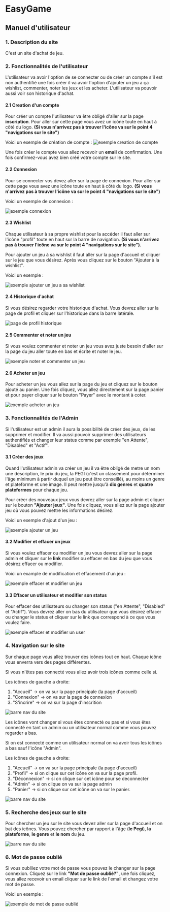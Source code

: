 # EasyGame

## Manuel d'utilisateur

### 1. Description du site

C'est un site d'achat de jeu.

### 2. Fonctionnalités de l'utilisateur

L'utilisateur va avoir l'option de se connecter ou de créer un compte s'il est non authentifié une fois créer il va avoir l'option d'ajouter un jeu a ça wishlist, commenter, noter les jeux et les acheter. L'utilisateur va pouvoir aussi voir son historique d'achat.

#### 2.1 Creation d'un compte

Pour créer un compte l'utilisateur va être obligé d'aller sur la page **inscription**. Pour aller sur cette page vous avez un icône toute en haut à côté du logo. **(Si vous n'arrivez pas à trouver l'icône va sur le point 4 "navigations sur le site")**

Voici un exemple de création de compte :
![exemple creation de compte](https://github.com/lilianafss/EasyGame/blob/main/public/assets/gifs/inscriptionGif.gif)

Une fois créer le compte vous allez recevoir un **email** de confirmation. Une fois confirmez-vous avez bien créé votre compte sur le site.

#### 2.2 Connexion

Pour se connecter vos devez aller sur la page de connexion. Pour aller sur cette page vous avez une icône toute en haut à côté du logo. **(Si vous n'arrivez pas à trouver l'icône va sur le point 4 "navigations sur le site")**

Voici un exemple de connexion :

![exemple connexion](https://github.com/lilianafss/EasyGame/blob/main/public/assets/gifs/connexionGif.gif)

#### 2.3 Wishlist

Chaque utilisateur à sa propre wishlist pour la accéder il faut aller sur l'icône "profil" toute en haut sur la barre de navigation. **(Si vous n'arrivez pas à trouver l'icône va sur le point 4 "navigations sur le site").**

Pour ajouter un jeu à sa wishlist il faut aller sur la page d'accueil et cliquer sur le jeu que vous désirez. Après vous cliquez sur le bouton "Ajouter à la wishlist".

Voici un exemple :

![exemple ajouter un jeu a sa wishlist](https://github.com/lilianafss/EasyGame/blob/main/public/assets/gifs/ajouterJeuWishlist.gif)

#### 2.4 Historique d'achat

Si vous désirez regarder votre historique d'achat. Vous devrez aller sur la page de profil et cliquer sur l'historique dans la barre latérale.

![page de profil historique](https://github.com/lilianafss/EasyGame/blob/main/public/assets/image/historique.PNG "historique d'achat")

#### 2.5 Commenter et noter un jeu

Si vous voulez commenter et noter un jeu vous avez juste besoin d'aller sur la page du jeu aller toute en bas et écrite et noter le jeu.

![exemple noter et commenter un jeu](/https://github.com/lilianafss/EasyGame/blob/main/public/assets/gifs/noterCommenter.gif)

#### 2.6 Acheter un jeu

Pour acheter un jeu vous allez sur la page du jeu et cliquez sur le bouton ajouté au panier. Une fois cliquez, vous allez directement sur la page panier et pour payer cliquer sur le bouton "Payer" avec le montant à coter.

![exemple acheter un jeu](https://github.com/lilianafss/EasyGame/blob/main/public/assets/gifs/acheterJeu.gif)

### 3. Fonctionnalités de l'Admin

Si l'utilisateur est un admin il aura la possibilité de créer des jeux, de les supprimer et modifier. Il va aussi pouvoir supprimer des utilisateurs authentifiés et changer leur status comme par exemple "en Attente", "Disabled" et "Actif".

#### 3.1 Créer des jeux

Quand l'utilisateur admin va créer un jeu il va être obligé de metre un nom une description, le prix du jeu, la PEGI (c'est un classement pour déterminer l'âge minimum à partir duquel un jeu peut être conseillé), au moins un genre et plateforme et une image. Il peut mettre jusqu'à **dix genres** et **quatre plateformes** pour chaque jeu.

Pour créer des nouveaux jeux vous devrez aller sur la page admin et cliquer sur le bouton **"Ajouter jeux"**. Une fois cliquez, vous allez sur la page ajouter jeu où vous pouvez mettre les informations désirez.

Voici un exemple d'ajout d'un jeu :

![exemple ajouter un jeu](https://github.com/lilianafss/EasyGame/blob/main/public/assets/gifs/ajouterJeu.gif)

#### 3.2 Modifier et effacer un jeux

Si vous voulez effacer ou modifier un jeu vous devrez aller sur la page admin et cliquer sur le **link** modifier ou effacer en bas du jeu que vous désirez effacer ou modifier.

Voici un example de modification et effacement d'un jeu :

![exemple effacer et modifier un jeu](https://github.com/lilianafss/EasyGame/blob/main/public/assets/gifs/effacerModifJeu.gif)

#### 3.3 Effacer un utilisateur et modifier son status

Pour effacer des utilisateurs ou changer son status ("en Attente", "Disabled" et "Actif"). Vous devrez aller on bas du utilisateur que vous désirez effacer ou changer le status et cliquer sur le link que correspond à ce que vous voulez faire.

![exemple effacer et modifier un user](https://github.com/lilianafss/EasyGame/blob/main/public/assets/gifs/effacerModifUser.gif)

### 4. Navigation sur le site

Sur chaque page vous allez trouver des icônes tout en haut. Chaque icône vous enverra vers des pages différentes.

Si vous n'êtes pas connecté vous allez avoir trois icônes comme celle si.

Les icônes de gauche a droite:

1. "Accueil" -> on va sur la page principale (la page d'accueil)
2. "Connexion" -> on va sur la page de connexion
3. "S'incrire" -> on va sur la page d'inscrition

![barre nav du site](https://github.com/lilianafss/EasyGame/blob/main/public/assets/image/barreNavNoConne.png "Les icones du site exemple")

Les icônes vont changer si vous êtes connecté ou pas et si vous êtes connecté en tant un admin ou un utilisateur normal comme vous pouvez regarder a bas.

Si on est connecté comme un utilisateur normal on va avoir tous les icônes a bas sauf l'icône "Admin".

Les icônes de gauche a droite:

1. "Accueil" -> on va sur la page principale (la page d'accueil)
2. "Profil" -> si on clique sur cet icône on va sur la page profil.
3. "Déconnexion" -> si on clique sur cet icône pour se deconnecter
4. "Admin" -> si on clique on va sur la page admin
5. "Panier" -> si on clique sur cet icône on va sur le panier.

![barre nav du site](https://github.com/lilianafss/EasyGame/blob/main/public/assets/image/barreNavAccueil.png "Les icones du site exemple")

### 5. Recherche des jeux sur le site

Pour chercher un jeu sur le site vous devez aller sur la page d'accueil et on bat des icônes. Vous pouvez chercher par rapport à l'âge (**le Pegi**), **la plateforme**, **le genre** et **le nom** du jeu.

![barre nav du site](https://github.com/lilianafss/EasyGame/blob/main/public/assets/image/barreRecherche.PNG "recherche")

### 6. Mot de passe oublié

Si vous oubliiez votre mot de passe vous pouvez le changer sur la page connexion. Cliquez sur le link **"Mot de passe oublié?"**, une fois cliquez, vous allez recevoir un email cliquer sur le link de l'email et changez votre mot de passe.

Voici un exemple :

![exemple de mot de passe oublié](https://github.com/lilianafss/EasyGame/blob/main/public/assets/gifs/motDePasseOublie.gif)